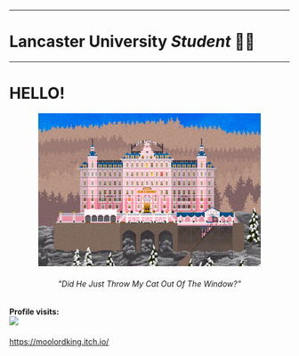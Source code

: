 <hr>
<h1>Lancaster University <i>Student</i> 👨‍💻</h1>
<hr>
<h1>HELLO!</h1>
<p align="center">
<img src="grand-budapest-gif.gif" width="400px">
<h6 align="center">"Did He Just <i>Throw My Cat</i> Out Of The Window?"</h6>
</p>
<h4>Profile visits: <br><img src="https://profile-counter.glitch.me/moolordking/count.svg" /></h4>

https://moolordking.itch.io/
